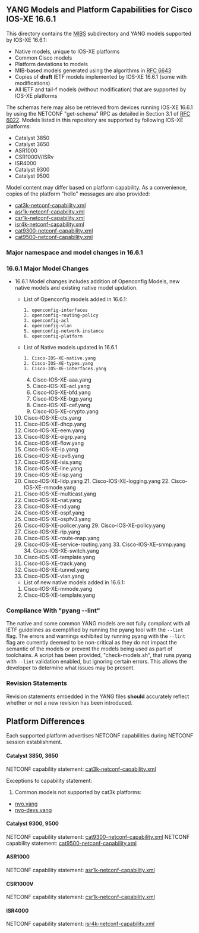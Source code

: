 ## YANG Models and Platform Capabilities for Cisco IOS-XE 16.6.1

This directory contains the [MIBS](MIBS) subdirectory and YANG models supported by IOS-XE 16.6.1:

* Native models, unique to IOS-XE platforms
* Common Cisco models
* Platform deviations to models
* MIB-based models generated using the algorithms in [RFC 6643](https://tools.ietf.org/html/rfc6643)
* Copies of **draft** IETF models implemented by IOS-XE 16.6.1 (some with modifications)
* All IETF and tail-f models (without modification) that are supported by IOS-XE platforms 

The schemas here may also be retrieved from devices running IOS-XE 16.6.1 by using the NETCONF "get-schema" RPC as detailed in Section 3.1 of [RFC 6022](https://tools.ietf.org/html/rfc6022). Models listed in this repository are supported by following IOS-XE platforms:

* Catalyst 3850 
* Catalyst 3650
* ASR1000
* CSR1000V/ISRv
* ISR4000
* Catalyst 9300
* Catalyst 9500

Model content may differ based on platform capability. As a convenience, copies of the platform "hello" messages are also provided:

* [cat3k-netconf-capability.xml](cat3k-netconf-capability.xml)
* [asr1k-netconf-capability.xml](asr1k-netconf-capability.xml)
* [csr1k-netconf-capability.xml](csr1k-netconf-capability.xml)
* [isr4k-netconf-capability.xml](isr4k-netconf-capability.xml)
* [cat9300-netconf-capability.xml](cat9300-netconf-capability.xml)
* [cat9500-netconf-capability.xml](cat9500-netconf-capability.xml)

### Major namespace and model changes in 16.6.1

### 16.6.1 Major Model Changes

 * 16.6.1 Model changes includes addition of Openconfig Models, new native models and existing native model updation.

   * List of Openconfig models added in 16.6.1:

         1. openconfig-interfaces
         2. openconfig-routing-policy
         3. openconfig-acl
         4. openconfig-vlan
         5. openconfig-network-instance
         6. openconfig-platform
 
   * List of Native models updated in 16.6.1

         1. Cisco-IOS-XE-native.yang
         2. Cisco-IOS-XE-types.yang
         3. Cisco-IOS-XE-interfaces.yang
	 4. Cisco-IOS-XE-aaa.yang
	 5. Cisco-IOS-XE-acl.yang 
	 6. Cisco-IOS-XE-bfd.yang	
	 7. Cisco-IOS-XE-bgp.yang
	 8. Cisco-IOS-XE-cef.yang
	 9. Cisco-IOS-XE-crypto.yang
	10. Cisco-IOS-XE-cts.yang
	11. Cisco-IOS-XE-dhcp.yang
	12. Cisco-IOS-XE-eem.yang
	13. Cisco-IOS-XE-eigrp.yang
	14. Cisco-IOS-XE-flow.yang
	15. Cisco-IOS-XE-ip.yang
	16. Cisco-IOS-XE-ipv6.yang
	17. Cisco-IOS-XE-isis.yang
	18. Cisco-IOS-XE-line.yang
	19. Cisco-IOS-XE-lisp.yang
	20. Cisco-IOS-XE-lldp.yang
        21. Cisco-IOS-XE-logging.yang
        22. Cisco-IOS-XE-mmode.yang
	23. Cisco-IOS-XE-multicast.yang
	24. Cisco-IOS-XE-nat.yang
	25. Cisco-IOS-XE-nd.yang
	26. Cisco-IOS-XE-ospf.yang
	27. Cisco-IOS-XE-ospfv3.yang
	28. Cisco-IOS-XE-policer.yang
        29. Cisco-IOS-XE-policy.yang
	30. Cisco-IOS-XE-rip.yang
	31. Cisco-IOS-XE-route-map.yang
	32. Cisco-IOS-XE-service-routing.yang
        33. Cisco-IOS-XE-snmp.yang
        34. Cisco-IOS-XE-switch.yang
	35. Cisco-IOS-XE-template.yang
	36. Cisco-IOS-XE-track.yang
	37. Cisco-IOS-XE-tunnel.yang
	38. Cisco-IOS-XE-vlan.yang

   * List of new native models added in 16.6.1:

	1. Cisco-IOS-XE-mmode.yang
	2. Cisco-IOS-XE-template.yang
	 
### Compliance With "pyang --lint"

The native and some common YANG models are not fully compliant with all IETF guidelines as exemplified by running the pyang tool with the ```--lint``` flag. The errors and warnings exhibited by running pyang with the ```--lint``` flag are currently deemed to be non-critical as they do not impact the semantic of the models or prevent the models being used as part of toolchains. A script has been provided, "check-models.sh", that runs pyang with ```--lint``` validation enabled, but ignoring certain errors. This allows the developer to determine what issues may be present.


### Revision Statements

Revision statements embedded in the YANG files **should** accurately reflect whether or not a new revision has been introduced.


## Platform Differences

Each supported platform advertises NETCONF capabilities during NETCONF session establishment. 

#### Catalyst 3850, 3650

NETCONF capability statement: [cat3k-netconf-capability.xml](cat3k-netconf-capability.xml)

Exceptions to capability statement:

1. Common models not supported by cat3k platforms:

  - [nvo.yang](nvo.yang)
  - [nvo-devs.yang](nvo-devs.yang)

#### Catalyst 9300, 9500
NETCONF capability statement: [cat9300-netconf-capability.xml](cat9300-netconf-capability.xml)
NETCONF capability statement: [cat9500-netconf-capability.xml](cat9500-netconf-capability.xml)

#### ASR1000
NETCONF capability statement: [asr1k-netconf-capability.xml](asr1k-netconf-capability.xml)
#### CSR1000V
NETCONF capability statement: [csr1k-netconf-capability.xml](csr1k-netconf-capability.xml)
#### ISR4000
NETCONF capability statement: [isr4k-netconf-capability.xml](isr4k-netconf-capability.xml)

